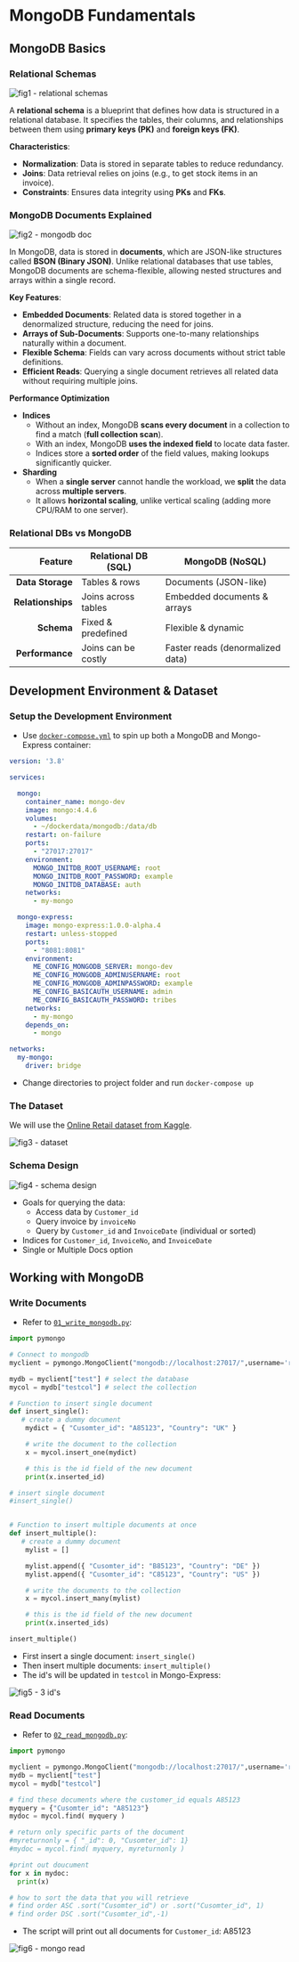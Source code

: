# MongoDB Fundamentals
## MongoDB Basics
### Relational Schemas

![fig1 - relational schemas]()

A **relational schema** is a blueprint that defines how data is structured in a relational database. It specifies the tables, their columns, and relationships between them using **primary keys (PK)** and **foreign keys (FK)**.

**Characteristics**:
- **Normalization**: Data is stored in separate tables to reduce redundancy.
- **Joins**: Data retrieval relies on joins (e.g., to get stock items in an invoice).
- **Constraints**: Ensures data integrity using **PKs** and **FKs**.

### MongoDB Documents Explained

![fig2 - mongodb doc]()

In MongoDB, data is stored in **documents**, which are JSON-like structures called **BSON (Binary JSON)**. Unlike relational databases that use tables, MongoDB documents are schema-flexible, allowing nested structures and arrays within a single record.

**Key Features**:
- **Embedded Documents**: Related data is stored together in a denormalized structure, reducing the need for joins.
- **Arrays of Sub-Documents**: Supports one-to-many relationships naturally within a document.
- **Flexible Schema**: Fields can vary across documents without strict table definitions.
- **Efficient Reads**: Querying a single document retrieves all related data without requiring multiple joins.

**Performance Optimization**
- **Indices**
  - Without an index, MongoDB **scans every document** in a collection to find a match (**full collection scan**).
  - With an index, MongoDB **uses the indexed field** to locate data faster.
  - Indices store a **sorted order** of the field values, making lookups significantly quicker.
- **Sharding**
  - When a **single server** cannot handle the workload, we **split** the data across **multiple servers**.
  - It allows **horizontal scaling**, unlike vertical scaling (adding more CPU/RAM to one server).

### Relational DBs vs MongoDB
|**Feature**|**Relational DB (SQL)**|**MongoDB (NoSQL)**|
|--:|---|---|
|**Data Storage**|Tables & rows|Documents (JSON-like)|
|**Relationships**|Joins across tables|Embedded documents & arrays|
|**Schema**|Fixed & predefined|Flexible & dynamic|
|**Performance**|Joins can be costly|Faster reads (denormalized data)|

## Development Environment & Dataset
### Setup the Development Environment
- Use [`docker-compose.yml`]() to spin up both a MongoDB and Mongo-Express container:
```yml
version: '3.8'

services:

  mongo:
    container_name: mongo-dev
    image: mongo:4.4.6
    volumes: 
      - ~/dockerdata/mongodb:/data/db    
    restart: on-failure
    ports:
      - "27017:27017"
    environment:
      MONGO_INITDB_ROOT_USERNAME: root
      MONGO_INITDB_ROOT_PASSWORD: example
      MONGO_INITDB_DATABASE: auth
    networks:
      - my-mongo

  mongo-express:
    image: mongo-express:1.0.0-alpha.4
    restart: unless-stopped
    ports:
      - "8081:8081"
    environment:
      ME_CONFIG_MONGODB_SERVER: mongo-dev
      ME_CONFIG_MONGODB_ADMINUSERNAME: root
      ME_CONFIG_MONGODB_ADMINPASSWORD: example
      ME_CONFIG_BASICAUTH_USERNAME: admin
      ME_CONFIG_BASICAUTH_PASSWORD: tribes
    networks:
      - my-mongo
    depends_on:
      - mongo

networks:
  my-mongo:
    driver: bridge
```
- Change directories to project folder and run `docker-compose up`

### The Dataset
We will use the [Online Retail dataset from Kaggle](https://www.kaggle.com/datasets/tunguz/online-retail).

![fig3 - dataset]()

### Schema Design

![fig4 - schema design]()

- Goals for querying the data:
  - Access data by `Customer_id`
  - Query invoice by `invoiceNo`
  - Query by `Customer_id` and `InvoiceDate` (individual or sorted)
- Indices for `Customer_id`, `InvoiceNo`, and `InvoiceDate`
- Single or Multiple Docs option  

## Working with MongoDB
### Write Documents
- Refer to [`01_write_mongodb.py`]():
```python
import pymongo

# Connect to mongodb
myclient = pymongo.MongoClient("mongodb://localhost:27017/",username='root',password='example')

mydb = myclient["test"] # select the database
mycol = mydb["testcol"] # select the collection

# Function to insert single document
def insert_single():
   # create a dummy document
    mydict = { "Cusomter_id": "A85123", "Country": "UK" }

    # write the document to the collection
    x = mycol.insert_one(mydict)

    # this is the id field of the new document
    print(x.inserted_id) 

# insert single document
#insert_single()


# Function to insert multiple documents at once
def insert_multiple():
   # create a dummy document
    mylist = []

    mylist.append({ "Cusomter_id": "B85123", "Country": "DE" })
    mylist.append({ "Cusomter_id": "C85123", "Country": "US" })

    # write the documents to the collection
    x = mycol.insert_many(mylist)

    # this is the id field of the new document
    print(x.inserted_ids) 

insert_multiple()
```
- First insert a single document: `insert_single()`
- Then insert multiple documents: `insert_multiple()`
- The id's will be updated in `testcol` in Mongo-Express:

![fig5 - 3 id's]()

### Read Documents
- Refer to [`02_read_mongodb.py`]():
```python
import pymongo

myclient = pymongo.MongoClient("mongodb://localhost:27017/",username='root',password='example')
mydb = myclient["test"]
mycol = mydb["testcol"]

# find these documents where the customer_id equals A85123
myquery = {"Cusomter_id": "A85123"}
mydoc = mycol.find( myquery )

# return only specific parts of the document
#myreturnonly = { "_id": 0, "Cusomter_id": 1}
#mydoc = mycol.find( myquery, myreturnonly )

#print out doucument
for x in mydoc:
  print(x)

# how to sort the data that you will retrieve
# find order ASC .sort("Cusomter_id") or .sort("Cusomter_id", 1)
# find order DSC .sort("Cusomter_id",-1)  
```
- The script will print out all documents for `Customer_id`: A85123

![fig6 - mongo read]()


